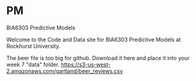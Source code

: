 # PM
BIA6303 Predictive Models

Welcome to the Code and Data site for BIA6303 Predictive Models at Rockhurst University. 

The beer file is too big for github. Download it here and place it into your week 7 "data" folder. 
https://s3-us-west-2.amazonaws.com/gartland/beer_reviews.csv


